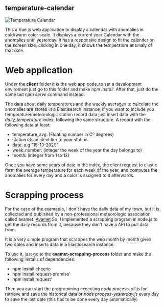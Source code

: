 ## temperature-calendar

![Temperature Calendar](http://ec2-3-250-218-11.eu-west-1.compute.amazonaws.com/temperature-calendar_preview.PNG)


  This a Vue.js web application to display a calendar with anomalies in cold/warm color scale. It displays a current year Calendar with the anomalies until yesterday.
It has a responsive design to fit the calender on the screen size, clicking in one day, it shows the temperature anomaly of that date.

# Web application
  Under the **client** folder it is the web app code, to set a development enviroment just go to this folder and make *npm install*.
After that, just do the same but *npm serve* command instead.

The data about daily temperatures and the weekly averages to calculate the anomalies are stored in a Elastisearch instance, if you want to include you temperature/meteorologic station record data just insert data with the *daily_temperature* index, following the same structure.
A record with the following data at least:

  - temperature_avg: (Floating number in Cº degrees)
  - station id: an identifier to your station
  - date: e.g "15-10-2020"
  - week_number: (integer the week of the year the day belongs to)
  - month: (integer from 1 to 12)
  
Once you have some years of date in the index, the client request to elastic form the average temperature for each week of the year, and computes the anomalies for every day and  a color is assigned to it afterwards.

# Scrapping process

  For the case of the examaple, I don't have the daily data of my town, but it is collected and published by a non-professional meteorologic association called avamet.
[Avamet](https://avamet.org)
So, I implemented a scrapping program in node.js to get the daily records from it, because they don't have a API to pull data from.

It is a very simple program that scrappes the web month by month given two dates and inserts data in a Elasticsearch instance.

To use it, just go to the **avamet-scrapping-process** folder and make the following installs of dependencies:

  - npm install cheerio
  - npm install request-promise'
  - npm install request'
  
Then you can start the programming executing *node process-all.js* for retrieve and save the historical data or *node process-yesterday.js* every day to save the last date (this has to be done every day automatically)
